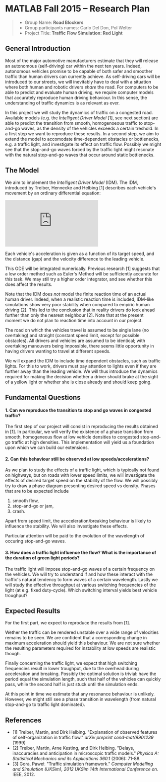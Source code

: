 # MATLAB Fall 2015 – Research Plan

> * Group Name: **Road Blockers**
> * Group participants names: Carlo Del Don, Pol Welter
> * Project Title: **Traffic Flow Simulation: Red Light**

## General Introduction

Most of the major automotive manufacturers estimate that they will release an autonomous (self-driving) car within the next ten years. Indeed, autonomous vehicles promise to be capable of both safer and smoother traffic than human drivers can currently achieve. As self-driving cars will be introduced to our streets, we will inevitably have to deal with a situation where both human and robotic drivers *share* the road. For computers to be able to predict and evaluate human driving, we require computer models that accurately reproduce human driving behaviour. In this sense, the understanding of traffic dynamics is as relevant as ever.

In this project we will study the dynamics of traffic on a congested road. Available models (e.g. the *Intelligent Driver Model* [1], see next section) are able to predict the transition from smooth, homogenoeous traffic to stop-and-go waves, as the density of the vehicles exceeds a certain treshold. In a first step we want to reproduce these results. In a second step, we aim to extend the model to accomodate time-dependent obstacles or bottlenecks, e.g. a traffic light, and investigate its effect on traffic flow. Possibly we might see that the stop-and-go waves forced by the traffic light might resonate with the natural stop-and-go waves that occur around static bottlenecks.


## The Model

We aim to implement the *Intelligent Driver Model* (IDM). The IDM, introduced by Treiber, Hennecke and Helbing [1] describes each vehicle's movement by an ordinary differential equation:

![equation](https://latex.codecogs.com/gif.latex?%5Cdot%20v_%5Calpha%20%3D%20a%5Cleft%281-%5Cleft%28%5Cfrac%7Bv_%5Calpha%7D%7Bv_0%7D%20%5Cright%20%29%5E%5Cdelta%20-%5Cleft%28%5Cfrac%7Bs%5E*%28v_%5Calpha%2C%20%5CDelta%20v_%5Calpha%29%7D%7Bs_%5Calpha%7D%20%5Cright%20%29%5E2%20%5Cright%20%29)

Each vehicle's acceleration is given as a function of its target speed, and the distance (gap) and the velocity difference to the leading vehicle.

This ODE will be integrated numerically. Previous research [1] suggests that a low order method such as Euler's Method will be sufficiently accurate for this task. We may still try a higher order integrator, and see whether this does affect the results.

Note that the IDM does *not* model the finite reaction time of an actual human driver. Indeed, when a realistic reaction time is included, IDM-like simulations show very poor stability when compared to empiric human driving [2]. This led to the conclusion that in reality drivers do look ahead further than only the nearest neighbour [2]. Note that at the present moment we do not plan to reaction time into account in our project.

The road on which the vehicles travel is assumed to be single lane (no overtaking) and straight (constant speed limit, except for possible obstacles). All drivers and vehicles are assumed to be identical; with overtaking manouvers being impossible, there seems little opportunity in having drivers wanting to travel at different speeds.

We will expand the IDM to include time dependent obstacles, such as traffic lights. For this to work, drivers must pay attention to lights even if they are further away than the leading vehicle. We will thus introduce the dynamics required for making the decision whether a driver should brake at the sight of a yellow light or whether she is close already and should keep going.


## Fundamental Questions
#### 1. Can we reproduce the transition to stop and go waves in congested traffic?
The first step of our project will consist in reproducing the results obtained in [1]. In particular, we will verify the existence of a phase transition from smooth, homogeneous flow at low vehicle densities to congested stop-and-go traffic at high densities. This implementation will yield us a foundation upon which we can build our extensions.

#### 2. Can this behaviour still be observed at low speeds/accelerations?
As we plan to study the effects of a traffic light, which is typically not found on highways, but on roads with lower speed limits, we will investigate the effects of desired target speed on the stability of the flow. We will possibly try to draw a phase diagram presenting desired speed vs density. Phases that are to be expected include

1. smooth flow, 
2. stop-and-go or jam,
3. crash.

Apart from speed limit, the accceleration/breaking behaviour is likely to influence the stability. We will also investigate these effects.

Particular attention will be paid to the evolution of the wavelength of occuring stop-and-go waves.

#### 3. How does a traffic light influence the flow? What is the importance of the duration of green light periods?
The traffic light will impose stop-and-go waves of a certain frequency on the vehicles. We will try to understand if and how these interact with the traffic's natural tendency to form waves of a certain wavelength.
Lastly we will study the effective throughput at various switching frequencies of the light (at e.g. fixed duty-cycle). Which switching interval yields best vehicle troughput?


## Expected Results
For the first part, we expect to reproduce the results from [1].

Wether the traffic can be rendered unstable over a wide range of velocities remains to be seen. We are confident that a corresponding change in maximum acceleration should yield this behaviour. We are not sure whether the resulting parameters required for instability at low speeds are realistic though.

Finally concerning the traffic light, we expect that high switching frequencies result in lower troughput, due to the overhead during acceleration and breaking. Possibly the optimal solution is trivial: have the period equal the simulation length, such that half of the vehicles can quickly pass, while the second half is just stuck until the simulation ends.

At this point in time we estimate that any resonance behaviour is unlikely. However, we might still see a phase transition in wavelength (from natural stop-and-go to traffic light dominated).


## References 
 * [1] Treiber, Martin, and Dirk Helbing. "Explanation of observed features of self-organization in traffic flow." *arXiv preprint cond-mat/9901239* (1999)
 * [2] Treiber, Martin, Arne Kesting, and Dirk Helbing. "Delays, inaccuracies and anticipation in microscopic traffic models." *Physica A: Statistical Mechanics and its Applications 360.1* (2006): 71-88.
 * [3] Gora, Paweł. "Traffic simulation framework." *Computer Modelling and Simulation (UKSim), 2012 UKSim 14th International Conference on*. IEEE, 2012.
